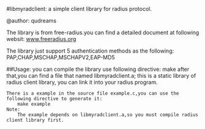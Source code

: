 #libmyradclient: a simple client library for radius protocol.

@author: qudreams

The library is from free-radius.you can find a detailed document at following websit:
    www.freeradius.org

The library just support 5 authentication methods as the following:
    PAP,CHAP,MSCHAP,MSCHAPV2,EAP-MD5

##Usage:
    you can compile the library use following directive:
        make
    after that,you can find a file that named libmyradclient.a;
    this is a static library of radius client library,
    you can link it into your radius program.

    There is a example in the source file example.c,you can use the following directive to generate it:
        make example
    Note:
        The example depends on libmyradclient.a,so you must compile radius client library first.
